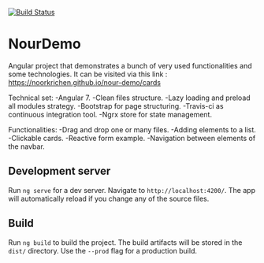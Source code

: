 [![Build Status](https://travis-ci.com/NoorKrichen/nour-demo.svg?token=CSQ66XizRQksiBMQPuMx&branch=master)](https://travis-ci.com/NoorKrichen/nour-demo)

# NourDemo

Angular project that demonstrates a bunch of very used functionalities and some technologies. It can be visited via this link : https://noorkrichen.github.io/nour-demo/cards


Technical set:
-Angular 7.
-Clean files structure.
-Lazy loading and preload all modules strategy.
-Bootstrap for page structuring.
-Travis-ci as continuous integration tool.
-Ngrx store for state management.

Functionalities:
-Drag and drop one or many files.
-Adding elements to a list.
-Clickable cards.
-Reactive form example.
-Navigation between elements of the navbar.

## Development server

Run `ng serve` for a dev server. Navigate to `http://localhost:4200/`. The app will automatically reload if you change any of the source files.


## Build

Run `ng build` to build the project. The build artifacts will be stored in the `dist/` directory. Use the `--prod` flag for a production build.


